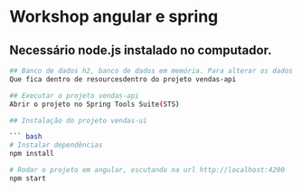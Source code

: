 # Workshop angular e spring

## Necessário node.js instalado no computador.

``` bash
## Banco de dados h2, banco de dados em memória. Para alterar os dados só ir até o arquivo import.sql. 
Que fica dentro de resourcesdentro do projeto vendas-api

## Executar o projeto vendas-api
Abrir o projeto no Spring Tools Suite(STS)

## Instalação do projeto vendas-ui

``` bash
# Instalar dependências
npm install

# Rodar o projeto em angular, escutando na url http://localhost:4200
npm start
```
